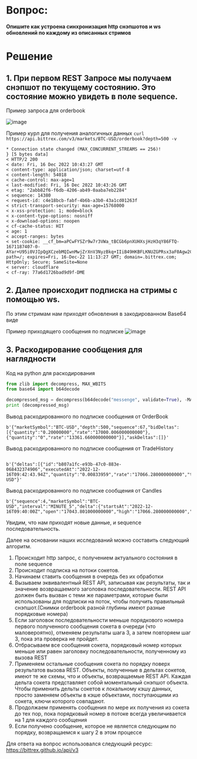 # Вопрос: 

**Опишите как устроена синхронизация http снэпшотов и ws обновлений по каждому из описанных стримов**

# Решение
## 1. При первом REST Запросе мы получаем снэпшот по текущему состоянию. Это состояние можно увидеть в поле sequence.

Пример запроса для orderbook

![image](https://user-images.githubusercontent.com/53054649/208065770-2655cc54-956e-49b9-b086-7b6bd59482b5.png)


Пример курл для получения аналогичных данных
``` curl https://api.bittrex.com/v3/markets/BTC-USD/orderbook?depth=500 -v  ```

```{ [5 bytes data]
* Connection state changed (MAX_CONCURRENT_STREAMS == 256)!
} [5 bytes data]
< HTTP/2 200
< date: Fri, 16 Dec 2022 10:43:27 GMT
< content-type: application/json; charset=utf-8
< content-length: 54018
< cache-control: max-age=1
< last-modified: Fri, 16 Dec 2022 10:43:26 GMT
< etag: "2abb82f6-f6db-4206-ab49-0aaba7eb2284"
< sequence: 14380
< request-id: c4e18bcb-fabf-4b6b-a3b0-43a1cd01263f
< strict-transport-security: max-age=15768000
< x-xss-protection: 1; mode=block
< x-content-type-options: nosniff
< x-download-options: noopen
< cf-cache-status: HIT
< age: 1
< accept-ranges: bytes
< set-cookie: __cf_bm=aPCwFYSZr9w7r3VWa_tBCGb6pnXUHXsjHzH3qY86FTQ-1671187407-0-AYar+U95i0VJIpQgXCzebMQIwnMwjZrXnV3NyzBkq+IIiB49HKBFLKNUZGPRsx3aF0Agw2CS/cSq+A6kJm5AEFU=; path=/; expires=Fri, 16-Dec-22 11:13:27 GMT; domain=.bittrex.com; HttpOnly; Secure; SameSite=None
< server: cloudflare
< cf-ray: 77a6d1726bad9d9f-DME
```



## 2. Далее происходит подписка на стримы с помощью ws. 
По этим стримам нам приходят обновления в закодированном Base64 виде 

Пример приходящего сообщения по подписке
![image](https://user-images.githubusercontent.com/53054649/208066372-49e3502e-ddfc-4104-adc3-b5e89b3dd1af.png)

## 3. Раскодирование сообщения для наглядности
  
Код на python для раскодирования 
  ```python
  from zlib import decompress, MAX_WBITS
from base64 import b64decode

decompressed_msg = decompress(b64decode("messenge", validate=True), -MAX_WBITS)
print (decompressed_msg) 
```

Вывод раскодированного по подписке сообщения от OrderBook
```json5
b'{"marketSymbol":"BTC-USD","depth":500,"sequence":67,"bidDeltas":[{"quantity":"0.20000000","rate":"17000.006000000000"},{"quantity":"0","rate":"13361.660000000000"}],"askDeltas":[]}'
```

Вывод раскодированного по подписке сообщения от TradeHistory
```json5
   
b'{"deltas":[{"id":"b807a1fc-e93b-47c0-883e-068432374906","executedAt":"2022-12-16T09:42:43.94Z","quantity":"0.00833959","rate":"17066.280000000000","takerSide":"BUY"}],"sequence":2,"marketSymbol":"BTC-USD"}'
```

Вывод раскодированного по подписке сообщения от Candles
```json5   
b'{"sequence":4,"marketSymbol":"BTC-USD","interval":"MINUTE_5","delta":{"startsAt":"2022-12-16T09:40:00Z","open":"17043.801000000000","high":"17066.280000000000","low":"17043.800000000000","close":"17066.280000000000","volume":"0.20689770","quoteVolume":"3526.63033623"},"candleType":"TRADE"}' 
```
Увидим, что нам приходят новые данные, и sequence последовательность.

Далее на основании наших исследований можно составить следующий алгоритм. 
1. Происходит http запрос, с получением актуального состояния в поле sequence
2. Происходит подписка на потоки сокетов.
3. Начинаем ставить сообщения в очередь без их обработки 
4. Вызываем эквивалентный REST API, записывая как результаты, так и значение возвращаемого заголовка последовательности. REST API должен быть вызван с теми же параметрами, которые были использованы для подписки на поток, чтобы получить правильный снэпшот.(Снимки orderbook разной глубины имеют разные порядковые номера)
5. Если заголовок последовательности меньше порядкового номера первого полученного сообщения сокета в очереди (что маловероятно), отменяем результаты шага 3, а затем повторяем шаг 3, пока эта проверка не пройдет.
6. Отбрасываем все сообщения сокета, порядковый номер которых меньше или равен заголовку последовательности, полученному из вызова REST
7. Применяем остальные сообщения сокета по порядку поверх результатов вызова REST. Объекты, полученные в дельтах сокетов, имеют те же схемы, что и объекты, возвращаемые REST API. Каждая дельта сокета представляет собой моментальный снэпшот объекта. Чтобы применить дельты сокетов к локальному кэшу данных, просто заменяем объекты в кэше объектами, поступающими из сокета, ключи которого совпадают.
8. Продолжаем применять сообщения по мере их получения из сокета до тех пор, пока порядковый номер в потоке всегда увеличивается на 1 для каждого сообщения
9. Если получено сообщение, которое не является следующим по порядку, возвращаемся к шагу 2 в этом процессе


Для ответа на вопрос использовался следующий ресурс: https://bittrex.github.io/api/v3
